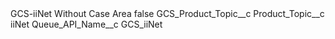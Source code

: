 <?xml version="1.0" encoding="UTF-8"?>
<CustomMetadata xmlns="http://soap.sforce.com/2006/04/metadata" xmlns:xsi="http://www.w3.org/2001/XMLSchema-instance" xmlns:xsd="http://www.w3.org/2001/XMLSchema">
    <label>GCS-iiNet Without Case Area</label>
    <protected>false</protected>
    <values>
        <field>GCS_Product_Topic__c</field>
        <value xsi:nil="true"/>
    </values>
    <values>
        <field>Product_Topic__c</field>
        <value xsi:type="xsd:string">iiNet</value>
    </values>
    <values>
        <field>Queue_API_Name__c</field>
        <value xsi:type="xsd:string">GCS_iiNet</value>
    </values>
</CustomMetadata>
